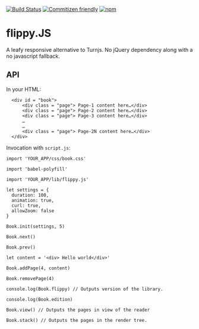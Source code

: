 [![Build Status](https://travis-ci.org/marvindanig/flippy.JS.svg?branch=master)](https://travis-ci.org/marvindanig/flippy.JS) 
[![Commitizen friendly](https://img.shields.io/badge/commitizen-friendly-brightgreen.svg)](http://commitizen.github.io/cz-cli/)
[![npm](https://img.shields.io/npm/dt/flippy.JS.svg?maxAge=2592000)](https://www.npmjs.com/package/flippy)

# flippy.JS

A leafy responsive alternative to Turnjs. No jQuery dependency along with a no javascript fallback.

## API

In your HTML:

```
  <div id = "book"> 
      <div class = "page"> Page-1 content here…</div>
      <div class = "page"> Page-2 content here…</div>
      <div class = "page"> Page-3 content here…</div>
      …
      …
      <div class = "page"> Page-2N content here…</div>
  </div>

```

Invocation with `script.js`:

```
import 'YOUR_APP/css/book.css'

import 'babel-polyfill'

import 'YOUR_APP/lib/flippy.js'

let settings = {
  duration: 100,
  animation: true,
  curl: true,
  allowZoom: false
}

Book.init(settings, 5)

Book.next()

Book.prev()

let content = '<div> Hello world</div>'

Book.addPage(4, content)

Book.removePage(4)

console.log(Book.flippy) // Outputs version of the library.

console.log(Book.edition)

Book.view() // Outputs the pages in view of the reader

Book.stack() // Outputs the pages in the render tree.


```